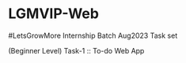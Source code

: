# LGMVIP-Web
#LetsGrowMore Internship Batch Aug2023 Task set

(Beginner Level) Task-1 :: To-do Web App
